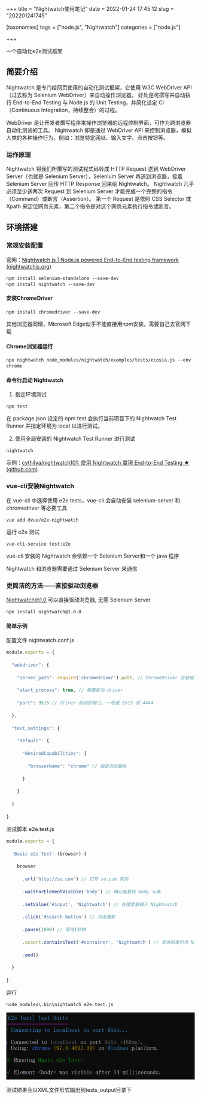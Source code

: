 +++
title = "Nightwatch使用笔记"
date = 2022-01-24 17:45:12
slug = "202201241745"

[taxonomies]
tags = ["node.js", "Nightwatch"]
categories = ["node.js"]

+++

一个自动化e2e测试框架

<!-- more -->

## 简要介绍

Nightwatch 是专门给网页使用的自动化测试框架，它使用 W3C WebDriver API（过去称为 Selenium WebDriver）来自动操作浏览器。 好处是可撰写并自动执行 End-to-End Testing 与 Node.js 的 Unit Testing，并简化设定 CI（Continuous Integration，持续整合）的过程。

WebDriver 是让开发者撰写程序来操作浏览器的远程控制界面，可作为跨浏览器自动化测试的工具。 Nightwatch 即是通过 WebDriver API 来控制浏览器，模拟人类的各种操作行为，例如：浏览特定网址、输入文字、点击按钮等。

### 运作原理

Nightwatch 将我们所撰写的测试程式码转成 HTTP Request 送到 WebDriver Server（也就是 Selenium Server），Selenium Server 再送到浏览器，接着 Selenium Server 回传 HTTP Response 回来给 Nightwatch。 Nightwatch 几乎必须至少送两次 Request 到 Selenium Server 才能完成一个完整的指令（Command）或断言（Assertion）。 第一个 Request 是依照 CSS Selector 或 Xpath 来定位网页元素，第二个指令是对这个网页元素执行指令或断言。

## 环境搭建

### 常规安装配置

官网：[Nightwatch.js | Node.js powered End-to-End testing framework (nightwatchjs.org)](https://nightwatchjs.org/)

```
npm install selenium-standalone --save-dev
npm install nightwatch --save-dev
```

#### 安装ChromeDriver

```
npm install chromedriver --save-dev
```

其他浏览器同理，Microsoft Edge似乎不能直接用npm安装，需要自己去官网下载

#### Chrome浏览器运行

```
npx nightwatch node_modules/nightwatch/examples/tests/ecosia.js --env chrome
```

#### 命令行启动 Nightwatch

1. 指定环境测试

```
npm test
```

在 package.json 设定的 npm test 会执行当前项目下的 Nightwatch Test Runner 并指定环境为 local 以进行测试。

2. 使用全局安装的 Nightwatch Test Runner 进行测试

```
nightwatch
```

示例：[cythilya/nightwatch101: 使用 Nightwatch 實現 End-to-End Testing ★ (github.com)](https://github.com/cythilya/nightwatch101)

### vue-cli安装Nightwatch

在 vue-cli 中选择使用 e2e tests，vue-cli 会自动安装 selenium-server 和 chromedriver 等必要工具

```
vue add @vue/e2e-nightwatch
```

运行 e2e 测试

```
vue-cli-service test:e2e
```

vue-cli 安装的 Nightwatch 会依赖一个 Selenium Server和一个 java 程序

Nightwatch 和浏览器需要通过 Selenium Server 来通信

### 更简洁的方法——直接驱动浏览器

Nightwatch@1.0 可以直接驱动浏览器, 无需 Selenium Server

```
npm install nightwatch@1.0.8
```

#### 简单示例

配置文件 nightwatch.conf.js

```javascript
module.exports = {

  "webdriver": {

    "server_path": require('chromedriver').path, // ChromeDriver 安装地址

    "start_process": true, // 需要启动 driver

    "port": 9515 // driver 启动的端口, 一般是 9515 或 4444

  },

  "test_settings": {

    "default": {

      "desiredCapabilities": {

        "browserName": "chrome" // 指定浏览器名

      }

    }

  }

}
```

测试脚本 e2e.test.js

```javascript
module.exports = {

  'Basic e2e Test' (browser) {

    browser

      .url('http://so.com') // 打开 so.com 网页

      .waitForElementVisible('body') // 确认能看到 body 元素

      .setValue('#input', 'Nightwatch') // 在搜索框输入 Nightwatch

      .click('#search-button') // 点击搜索

      .pause(1000) // 等待1秒钟

      .assert.containsText('#container', 'Nightwatch') // 查询结果包含 Nightwatch

      .end()

  }

}
```

运行

```
node_modules\.bin\nightwatch e2e.test.js
```

![](.\sample.png)

测试结果会以XML文件形式输出到tests_output目录下
